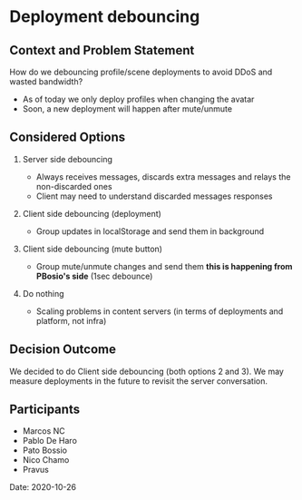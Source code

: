 # Deployment debouncing

## Context and Problem Statement

How do we debouncing profile/scene deployments to avoid DDoS and wasted bandwidth?

- As of today we only deploy profiles when changing the avatar
- Soon, a new deployment will happen after mute/unmute

## Considered Options

1. Server side debouncing
    * Always receives messages, discards extra messages and relays the non-discarded ones
    * Client may need to understand discarded messages responses

2. Client side debouncing (deployment)
    * Group updates in localStorage and send them in background

3. Client side debouncing (mute button)
    * Group mute/unmute changes and send them **this is happening from PBosio's side** (1sec debounce)

4. Do nothing
    * Scaling problems in content servers (in terms of deployments and platform, not infra)


## Decision Outcome

We decided to do Client side debouncing (both options 2 and 3). We may measure deployments in the future to revisit the server conversation.

## Participants

- Marcos NC
- Pablo De Haro
- Pato Bossio
- Nico Chamo
- Pravus

Date: 2020-10-26
